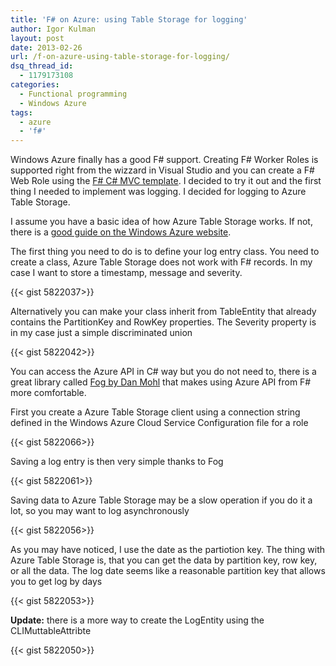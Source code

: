 ```yaml
---
title: 'F# on Azure: using Table Storage for logging'
author: Igor Kulman
layout: post
date: 2013-02-26
url: /f-on-azure-using-table-storage-for-logging/
dsq_thread_id:
  - 1179173108
categories:
  - Functional programming
  - Windows Azure
tags:
  - azure
  - 'f#'
---
```

Windows Azure finally has a good F# support. Creating F# Worker Roles is supported right from the wizzard in Visual Studio and you can create a F# Web Role using the [F# C# MVC template][1]. I decided to try it out and the first thing I needed to implement was logging. I decided for logging to Azure Table Storage.

I assume you have a basic idea of how Azure Table Storage works. If not, there is a [good guide on the Windows Azure website][2].

The first thing you need to do is to define your log entry class. You need to create a class, Azure Table Storage does not work with F# records. In my case I want to store a timestamp, message and severity. 

{{< gist 5822037>}}

<!--more-->

Alternatively you can make your class inherit from TableEntity that already contains the PartitionKey and RowKey properties. The Severity property is in my case just a simple discriminated union

{{< gist 5822042>}}

You can access the Azure API in C# way but you do not need to, there is a great library called [Fog by Dan Mohl][3] that makes using Azure API from F# more comfortable.

First you create a Azure Table Storage client using a connection string defined in the Windows Azure Cloud Service Configuration file for a role

{{< gist 5822066>}}

Saving a log entry is then very simple thanks to Fog

{{< gist 5822061>}}

Saving data to Azure Table Storage may be a slow operation if you do it a lot, so you may want to log asynchronously

{{< gist 5822056>}}

As you may have noticed, I use the date as the partiotion key. The thing with Azure Table Storage is, that you can get the data by partition key, row key, or all the data. The log date seems like a reasonable partition key that allows you to get log by days

{{< gist 5822053>}}

**Update:** there is a more way to create the LogEntity using the CLIMuttableAttribte

{{< gist 5822050>}}

 [1]: http://visualstudiogallery.msdn.microsoft.com/3d2bf938-fc9e-403c-90b3-8de27dc23095
 [2]: http://www.windowsazure.com/en-us/develop/net/how-to-guides/table-services/
 [3]: http://dmohl.github.com/Fog/